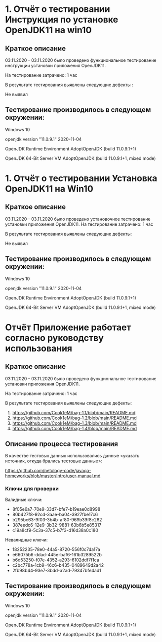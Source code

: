 # 1. Отчёт о тестировании Инструкция по установке OpenJDK11 на win10
## Краткое описание
03.11.2020 - 03.11.2020 было проведено функциональное тестирование инструкции установки приложения OpenJDK11.

На тестирование затрачено: 1 час

В результате тестирования выявлены следующие дефекты :

Не выявил

## Тестирование производилось в следующем окружении:

Windows 10 

openjdk version "11.0.9.1" 2020-11-04

OpenJDK Runtime Environment AdoptOpenJDK (build 11.0.9.1+1)

OpenJDK 64-Bit Server VM AdoptOpenJDK (build 11.0.9.1+1, mixed mode)

# 1. Отчёт о тестировании Установка OpenJDK11 на Win10
## Краткое описание
03.11.2020 - 03.11.2020 было проведено установочное тестирование установки приложения OpenJDK11.
На тестирование затрачено: 1 час

В результате тестирования выявлены следующие дефекты:

Не выявил

## Тестирование производилось в следующем окружении:

Windows 10 

openjdk version "11.0.9.1" 2020-11-04

OpenJDK Runtime Environment AdoptOpenJDK (build 11.0.9.1+1)

OpenJDK 64-Bit Server VM AdoptOpenJDK (build 11.0.9.1+1, mixed mode)

# Отчёт Приложение работает согласно руководству использования
## Краткое описание
03.11.2020 - 03.11.2020 было проведено функциональное тестирование установки приложения OpenJDK11.

На тестирование затрачено: 1 час

В результате тестирования выявлены следующие дефекты:

1. https://github.com/Cook1eM/bag-1.1/blob/main/README.md
1. https://github.com/Cook1eM/bag-1.2/blob/main/README.md
1. https://github.com/Cook1eM/bag-1.3/blob/main/README.md
1. https://github.com/Cook1eM/bag-1.4/blob/main/README.md

## Описание процесса тестирования

В качестве тестовых данных использовались данные <указать источник, откуда брались тестовые данные>:

https://github.com/netology-code/javaqa-homeworks/blob/master/intro/user-manual.md

### Ключи для проверки


Валидные ключи:

* 8f05e6a7-70e9-33d7-bfe7-b19eae0d8998
* 80b427f8-92cd-3aae-ba04-3927fbe17c6
* b295bc63-9f03-3b4b-af80-969b39f8c262
* 387eedc6-12e9-3b32-9881-63b6b5e85317
* c19a8cf9-5c3a-37c5-b7f3-d16d38a0c180

Невалидные ключи:

* 18252235-78e0-44a5-8720-556f0c7da17a
* e66075b6-ddad-445e-baf6-161b3289522b
* b6d53250-f07e-4352-a293-6102ddf7f1ca
* c2bc778a-1cb9-46c6-b435-0489649d2a42
* 2fb98b44-93e7-3bdd-a2ad-79347bfe4ad1

## Тестирование производилось в следующем окружении:

Windows 10 

openjdk version "11.0.9.1" 2020-11-04

OpenJDK Runtime Environment AdoptOpenJDK (build 11.0.9.1+1)

OpenJDK 64-Bit Server VM AdoptOpenJDK (build 11.0.9.1+1, mixed mode)
